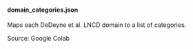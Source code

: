 #### domain_categories.json
Maps each DeDeyne et al. LNCD domain to a list of categories.

Source: Google Colab
